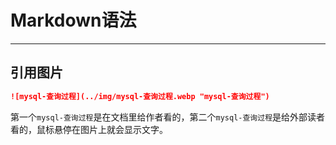 # Markdown语法
---
## 引用图片
```markdown
![mysql-查询过程](../img/mysql-查询过程.webp "mysql-查询过程")
```
第一个`mysql-查询过程`是在文档里给作者看的，第二个`mysql-查询过程`是给外部读者看的，鼠标悬停在图片上就会显示文字。